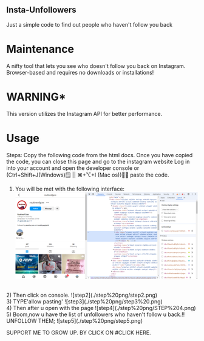 ## Insta-Unfollowers
Just a simple code to find out people who haven't follow you back

# Maintenance
A nifty tool that lets you see who doesn't follow you back on Instagram.
Browser-based and requires no downloads or installations!

# WARNING*
This version utilizes the Instagram API for better performance.

# Usage

Steps:
Copy the following code from the html docs.
Once you have copied the code, you can close this page and go to the instagram website
Log in into your account and open the developer console or 
(Ctrl+Shift+J(Windows)🪟       ||               ⌘+⌥+I (Mac os))🧑‍💻 
                            paste the code.

1) You will be met with the following interface:
![STEP1](./step%20png/STEP1.png)
<br>
2) Then click on console.
![step2](./step%20png/step2.png)
<br>
3) TYPE'allow pasting'
![step3](./step%20png/step3%20.png)
<br>
 4) Then after u open with the page
 ![step4](./step%20png/STEP%204.png)
<br>
 5) Boom,now u have the list of unfollowers who haven't follow u back.!! UNFOLLOW THEM;
 ![step5](./step%20png/step5.png)


 SUPPORT ME TO GROW UP. BY CLICK ON    #CLICK HERE. 